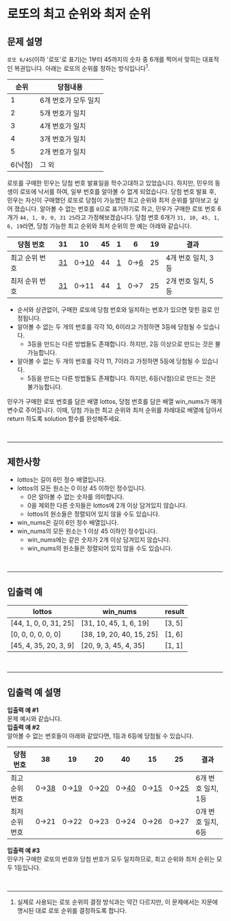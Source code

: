 # 로또의 최고 순위와 최저 순위

## 문제 설명
`로또 6/45`(이하 '로또'로 표기)는 1부터 45까지의 숫자 중 6개를 찍어서 맞히는 대표적인 복권입니다. 아래는 로또의 순위를 정하는 방식입니다<sup>1</sup>.

|순위|당첨내용|
|---|------|
1|6개 번호가 모두 일치|
2|5개 번호가 일치|
3|4개 번호가 일치|
4|3개 번호가 일치|
5|2개 번호가 일치|
6(낙첨)|그 외|

로또를 구매한 민우는 당첨 번호 발표일을 학수고대하고 있었습니다. 하지만, 민우의 동생이 로또에 낙서를 하여, 일부 번호를 알아볼 수 없게 되었습니다. 당첨 번호 발표 후, 민우는 자신이 구매했던 로또로 당첨이 가능했던 최고 순위와 최저 순위를 알아보고 싶어 졌습니다. 
알아볼 수 없는 번호를 `0`으로 표기하기로 하고, 민우가 구매한 로또 번호 6개가 `44, 1, 0, 0, 31 25`라고 가정해보겠습니다. 당첨 번호 6개가 `31, 10, 45, 1, 6, 19`라면, 당첨 가능한 최고 순위와 최저 순위의 한 예는 아래와 같습니다.

|당첨 번호 |	31 | 10 | 45 | 1 | 6 | 19 | 결과 |
|--------|-----|----|----|---|---|----|-----|
최고 순위 번호|	<u>31</u>	|0→<u>10</u>	|44	|<u>1</u>	|0→<u>6</u>	|25	|4개 번호 일치, 3등|
최저 순위 번호|	<u>31</u>|	0→11	|44	|<u>1</u>	|0→7	|25	|2개 번호 일치, 5등|

- 순서와 상관없이, 구매한 로또에 당첨 번호와 일치하는 번호가 있으면 맞힌 걸로 인정됩니다.
- 알아볼 수 없는 두 개의 번호를 각각 10, 6이라고 가정하면 3등에 당첨될 수 있습니다.
  - 3등을 만드는 다른 방법들도 존재합니다. 하지만, 2등 이상으로 만드는 것은 불가능합니다.
- 알아볼 수 없는 두 개의 번호를 각각 11, 7이라고 가정하면 5등에 당첨될 수 있습니다.
  - 5등을 만드는 다른 방법들도 존재합니다. 하지만, 6등(낙첨)으로 만드는 것은 불가능합니다.

민우가 구매한 로또 번호를 담은 배열 lottos, 당첨 번호를 담은 배열 win_nums가 매개변수로 주어집니다. 이때, 당첨 가능한 최고 순위와 최저 순위를 차례대로 배열에 담아서 return 하도록 solution 함수를 완성해주세요.

<br>

---
## 제한사항
- lottos는 길이 6인 정수 배열입니다.
- lottos의 모든 원소는 0 이상 45 이하인 정수입니다.
  - 0은 알아볼 수 없는 숫자를 의미합니다.
  - 0을 제외한 다른 숫자들은 lottos에 2개 이상 담겨있지 않습니다.
  - lottos의 원소들은 정렬되어 있지 않을 수도 있습니다.
- win_nums은 길이 6인 정수 배열입니다.
- win_nums의 모든 원소는 1 이상 45 이하인 정수입니다.
  - win_nums에는 같은 숫자가 2개 이상 담겨있지 않습니다.
  - win_nums의 원소들은 정렬되어 있지 않을 수도 있습니다.

<br>

---
## 입출력 예
|lottos |	win_nums |	result|
|-------|----------|--------|
|[44, 1, 0, 0, 31, 25] |	[31, 10, 45, 1, 6, 19] |	[3, 5]
|[0, 0, 0, 0, 0, 0] |	[38, 19, 20, 40, 15, 25] |	[1, 6]
|[45, 4, 35, 20, 3, 9] |	[20, 9, 3, 45, 4, 35]	| [1, 1]

<br>

---
## 입출력 예 설명
__입출력 예 #1__<br>
문제 예시와 같습니다.<br>
__입출력 예 #2__<br>
알아볼 수 없는 번호들이 아래와 같았다면, 1등과 6등에 당첨될 수 있습니다.

|당첨 번호|	38 |	19 |	20 |	40 |	15 |	25 |	결과|
|-------|----|-----|-----|-----|-----|-----|-----|
최고 순위 번호|	0→<u>38</u> |	0→<u>19</u> |	0→<u>20</u> |	0→<u>40</u> |	0→<u>15</u> |	0→<u>25</u> |	6개 번호 일치, 1등 |
최저 순위 번호|	0→21 |	0→22 | 0→23	 | 0→24  | 0→26  | 0→27	 | 0개 번호 일치, 6등 |

__입출력 예 #3__ <br>
민우가 구매한 로또의 번호와 당첨 번호가 모두 일치하므로, 최고 순위와 최저 순위는 모두 1등입니다.

<br>

---
1. 실제로 사용되는 로또 순위의 결정 방식과는 약간 다르지만, 이 문제에서는 지문에 명시된 대로 로또 순위를 결정하도록 합니다. 